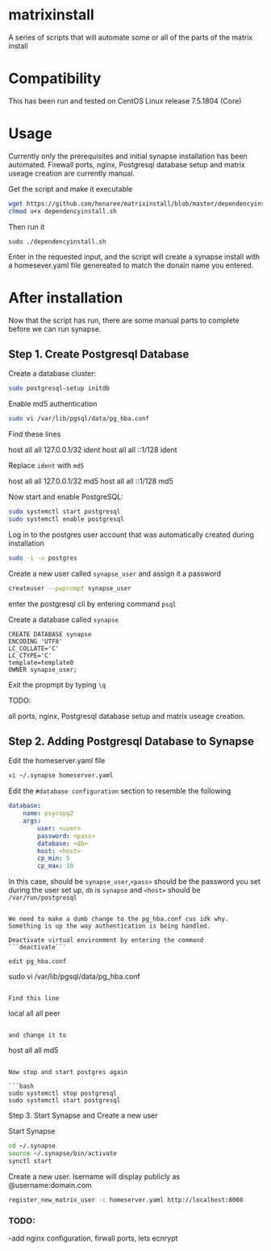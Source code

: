 # matrixinstall

A series of scripts that will automate some or all of the parts of the matrix install

# Compatibility

This has been run and tested on CentOS Linux release 7.5.1804 (Core)


# Usage

Currently only the prerequisites and initial synapse installation has been automated. Firewall ports, nginx, Postgresql database setup and matrix useage creation are currently manual.

Get the script and make it executable

```bash
wget https://github.com/henaree/matrixinstall/blob/master/dependencyinstall.sh
chmod u+x dependencyinstall.sh
```

Then run it

```
sudo ./dependencyinstall.sh
```

Enter in the requested input, and the script will create a synapse install with a homesever.yaml file genereated to match the donain name you entered.

# After installation

Now that the script has run, there are some manual parts to complete before we can run synapse.

## Step 1. Create Postgresql Database

Create a database cluster:

```bash
sudo postgresql-setup initdb
```

Enable md5 authentication

```bash
sudo vi /var/lib/pgsql/data/pg_hba.conf
```

Find these lines

host		all		all		127.0.0.1/32		ident
host		all		all		::1/128			ident

Replace ```ident``` with ```md5```

host		all		all		127.0.0.1/32		md5
host		all		all		::1/128			md5

Now start and enable PostgreSQL:

```bash
sudo systemctl start postgresql
sudo systemctl enable postgresql
```

Log in to the postgres user account that was automatically created during installation

```bash
sudo -i -u postgres
```

Create a new user called ```synapse_user``` and assign it a password

```bash
createuser --pwprompt synapse_user
```
enter the postgresql cli by entering command ```psql```

Create a database called ```synapse```

```postgresql
CREATE DATABASE synapse
ENCODING 'UTF8'
LC_COLLATE='C'
LC_CTYPE='C'
template=template0
OWNER synapse_user;
```

Exit the propmpt by typing ```\q```



TODO:

all ports, nginx, Postgresql database setup and matrix useage creation.


## Step 2. Adding Postgresql Database to Synapse

Edit the homeserver.yaml file

```bash
vi ~/.synapse homeserver.yaml
```

Edit the ```#database configuration``` section to resemble the following

```homeserver.yaml
database:
    name: psycopg2
    args:
        user: <user>
        password: <pass>
        database: <db>
        host: <host>
        cp_min: 5
        cp_max: 10
```
In this case, <user> should be ```synapse_user```,```<pass>``` should be the password you set during the user set up, ```db``` is ```synapse``` and ```<host>``` should be ```/var/run/postgresql```
```

We need to make a dumb change to the pg_hba.conf cus idk why. Something is up the way authentication is being handled.

Deactivate virtual environment by entering the command ```deactivate```

edit pg_hba.conf

```
sudo vi /var/lib/pgsql/data/pg_hba.conf
```

Find this line

```
local   	all            all                                     	peer
```

and change it to

```
host		all		all				md5
```

Now stop and start postgres again

```bash
sudo systemctl stop postgresql
sudo systemctl start postgresql
```

Step 3. Start Synapse and Create a new user

Start Synapse

```bash
cd ~/.synapse 
source ~/.synapse/bin/activate
synctl start
```

Create a new user. Isername will display publicly as @username:domain.com

```bash
register_new_matrix_user -c homeserver.yaml http://localhost:8008
```

### TODO:

-add nginx configuration, firwall ports, lets ecnrypt

